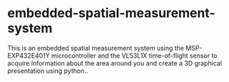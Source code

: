 # embedded-spatial-measurement-system
This is an embedded spatial measurement system using the MSP-EXP432E401Y microcontroller and the VL53L1X time-of-flight sensor to acquire information about the area around you and create a 3D graphical presentation using python.. 
